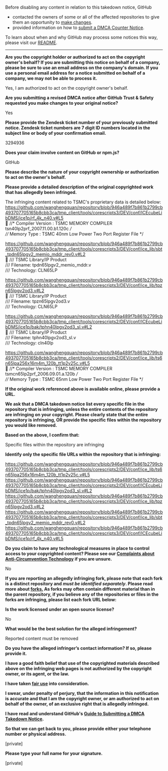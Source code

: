 Before disabling any content in relation to this takedown notice, GitHub
- contacted the owners of some or all of the affected repositories to give them an opportunity to [make changes](https://docs.github.com/en/github/site-policy/dmca-takedown-policy#a-how-does-this-actually-work).
- provided information on how to [submit a DMCA Counter Notice](https://docs.github.com/en/articles/guide-to-submitting-a-dmca-counter-notice).

To learn about when and why GitHub may process some notices this way, please visit our [README](https://github.com/github/dmca/blob/master/README.md#anatomy-of-a-takedown-notice).

---

**Are you the copyright holder or authorized to act on the copyright owner's behalf? If you are submitting this notice on behalf of a company, please be sure to use an email address on the company's domain. If you use a personal email address for a notice submitted on behalf of a company, we may not be able to process it.**

Yes, I am authorized to act on the copyright owner's behalf.

**Are you submitting a revised DMCA notice after GitHub Trust & Safety requested you make changes to your original notice?**

Yes

**Please provide the Zendesk ticket number of your previously submitted notice. Zendesk ticket numbers are 7 digit ID numbers located in the subject line or body of your confirmation email.**

3294936

**Does your claim involve content on GitHub or npm.js?**

GitHub

**Please describe the nature of your copyright ownership or authorization to act on the owner's behalf.**

**Please provide a detailed description of the original copyrighted work that has allegedly been infringed.**

The infringing content related to TSMC's proprietary data is detailed below:
https://github.com/wanghengquan/repository/blob/946a489f7b861b2799cb493707705165b8cbb3ca/tmp_client/tools/corescripts3/DEV/conf/ICEcubeLibDMS/ice1p/rf_4k_n40.v#L5  
 //* Compiler Version : TSMC MEMORY COMPILER tsn40lp2prf_2007.11.00.b1.120c */  
//* Memory Type : TSMC 40nm Low Power Two Port Register File */  

https://github.com/wanghengquan/repository/blob/946a489f7b861b2799cb493707705165b8cbb3ca/tmp_client/tools/corescripts3/DEV/conf/ice_lib/sbt_tpdn65lpgv2_memio_mddr_rev0.v#L2  
 /// TSMC Library/IP Product  
/// Filename: tpdn65lpgv2_memio_mddr.v  
/// Technology: CLN65LP

https://github.com/wanghengquan/repository/blob/946a489f7b861b2799cb493707705165b8cbb3ca/tmp_client/tools/corescripts3/DEV/conf/ice_lib/tpzn65lpgv2od3.v#L2  
 /// TSMC Library/IP Product  
/// Filename: tpzn65lpgv2od3.v  
/// Technology: CLN65LP

https://github.com/wanghengquan/repository/blob/946a489f7b861b2799cb493707705165b8cbb3ca/tmp_client/tools/corescripts2/DEV/conf/ICEcubeLibDMS/ice1p/bak/tphn40lpgv2od3_sl.v#L2  
 /// TSMC Library/IP Product  
/// Filename: tphn40lpgv2od3_sl.v  
/// Technology: cln40lp

https://github.com/wanghengquan/repository/blob/946a489f7b861b2799cb493707705165b8cbb3ca/tmp_client/tools/corescripts2/DEV/conf/ice_lib/ts6n65lpa256x16m4m_120b_tt1p2v25c.v#L5  
 //* Compiler Version : TSMC MEMORY COMPILER tsmcn65lp2prf_2006.09.01.a.120b */  
//* Memory Type : TSMC 65nm Low Power Two Port Register File */

**If the original work referenced above is available online, please provide a URL.**

**We ask that a DMCA takedown notice list every specific file in the repository that is infringing, unless the entire contents of the repository are infringing on your copyright. Please clearly state that the entire repository is infringing, OR provide the specific files within the repository you would like removed.**

**Based on the above, I confirm that:**

Specific files within the repository are infringing

**Identify only the specific file URLs within the repository that is infringing:**

https://github.com/wanghengquan/repository/blob/946a489f7b861b2799cb493707705165b8cbb3ca/tmp_client/tools/corescripts2/DEV/conf/ice_lib/ts6n65lpa256x16m4m_120b_tt1p2v25c.v#L5  
https://github.com/wanghengquan/repository/blob/946a489f7b861b2799cb493707705165b8cbb3ca/tmp_client/tools/corescripts2/DEV/conf/ICEcubeLibDMS/ice1p/bak/tphn40lpgv2od3_sl.v#L2  
https://github.com/wanghengquan/repository/blob/946a489f7b861b2799cb493707705165b8cbb3ca/tmp_client/tools/corescripts3/DEV/conf/ice_lib/tpzn65lpgv2od3.v#L2  
https://github.com/wanghengquan/repository/blob/946a489f7b861b2799cb493707705165b8cbb3ca/tmp_client/tools/corescripts3/DEV/conf/ice_lib/sbt_tpdn65lpgv2_memio_mddr_rev0.v#L2  
https://github.com/wanghengquan/repository/blob/946a489f7b861b2799cb493707705165b8cbb3ca/tmp_client/tools/corescripts3/DEV/conf/ICEcubeLibDMS/ice1p/rf_4k_n40.v#L5

**Do you claim to have any technological measures in place to control access to your copyrighted content? Please see our <a href="https://docs.github.com/articles/guide-to-submitting-a-dmca-takedown-notice#complaints-about-anti-circumvention-technology">Complaints about Anti-Circumvention Technology</a> if you are unsure.**

No

**If you are reporting an allegedly infringing fork, please note that each fork is a distinct repository and <i>must be identified separately</i>. Please read more about <a href="https://docs.github.com/articles/dmca-takedown-policy#b-what-about-forks-or-whats-a-fork">forks.</a> As forks may often contain different material than in the parent repository, if you believe any of the repositories or files in the forks are infringing, please list each fork URL below:**

**Is the work licensed under an open source license?**

No

**What would be the best solution for the alleged infringement?**

Reported content must be removed

**Do you have the alleged infringer’s contact information? If so, please provide it.**

**I have a good faith belief that use of the copyrighted materials described above on the infringing web pages is not authorized by the copyright owner, or its agent, or the law.**

**I have taken <a href="https://www.lumendatabase.org/topics/22">fair use</a> into consideration.**

**I swear, under penalty of perjury, that the information in this notification is accurate and that I am the copyright owner, or am authorized to act on behalf of the owner, of an exclusive right that is allegedly infringed.**

**I have read and understand GitHub's <a href="https://docs.github.com/articles/guide-to-submitting-a-dmca-takedown-notice/">Guide to Submitting a DMCA Takedown Notice</a>.**

**So that we can get back to you, please provide either your telephone number or physical address.**

[private]

**Please type your full name for your signature.**

[private]
